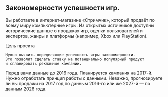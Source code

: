 ## Закономерности успешности игр.

Вы работаете в интернет-магазине «Стримчик», который продаёт по всему миру компьютерные игры. Из открытых источников доступны исторические данные о продажах игр, оценки пользователей и экспертов, жанры и платформы (например, Xbox или PlayStation). 

Цель проекта

    Нужно выявить определяющие успешность игры закономерности. 
    Это позволит сделать ставку на потенциально популярный продукт 
    и спланировать рекламные кампании.

Перед вами данные до 2016 года. Планируется кампания на 2017-й. Нужно отработать принцип работы с данными. Неважно, прогнозируете ли вы продажи на 2017 год по данным 2016-го или же 2027-й — по данным 2026 года.